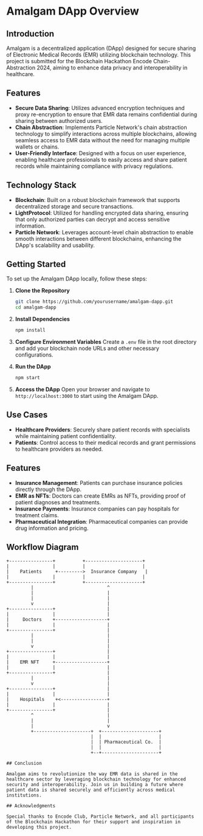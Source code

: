 # Amalgam DApp Overview

## Introduction

Amalgam is a decentralized application (DApp) designed for secure sharing of Electronic Medical Records (EMR) utilizing blockchain technology. This project is submitted for the Blockchain Hackathon Encode Chain-Abstraction 2024, aiming to enhance data privacy and interoperability in healthcare.

## Features

- **Secure Data Sharing**: Utilizes advanced encryption techniques and proxy re-encryption to ensure that EMR data remains confidential during sharing between authorized users.
- **Chain Abstraction**: Implements Particle Network's chain abstraction technology to simplify interactions across multiple blockchains, allowing seamless access to EMR data without the need for managing multiple wallets or chains.
- **User-Friendly Interface**: Designed with a focus on user experience, enabling healthcare professionals to easily access and share patient records while maintaining compliance with privacy regulations.

## Technology Stack

- **Blockchain**: Built on a robust blockchain framework that supports decentralized storage and secure transactions.
- **LightProtocol**: Utilized for handling encrypted data sharing, ensuring that only authorized parties can decrypt and access sensitive information.
- **Particle Network**: Leverages account-level chain abstraction to enable smooth interactions between different blockchains, enhancing the DApp's scalability and usability.

## Getting Started

To set up the Amalgam DApp locally, follow these steps:

1. **Clone the Repository**

   ```bash
   git clone https://github.com/yourusername/amalgam-dapp.git
   cd amalgam-dapp
   ```

2. **Install Dependencies**

   ```bash
   npm install
   ```

3. **Configure Environment Variables**
   Create a `.env` file in the root directory and add your blockchain node URLs and other necessary configurations.

4. **Run the DApp**

   ```bash
   npm start
   ```

5. **Access the DApp**
   Open your browser and navigate to `http://localhost:3000` to start using the Amalgam DApp.

## Use Cases

- **Healthcare Providers**: Securely share patient records with specialists while maintaining patient confidentiality.
- **Patients**: Control access to their medical records and grant permissions to healthcare providers as needed.

## Features

- **Insurance Management**: Patients can purchase insurance policies directly through the DApp.
- **EMR as NFTs**: Doctors can create EMRs as NFTs, providing proof of patient diagnoses and treatments.
- **Insurance Payments**: Insurance companies can pay hospitals for treatment claims.
- **Pharmaceutical Integration**: Pharmaceutical companies can provide drug information and pricing.

## Workflow Diagram

```plaintext
+----------------+          +---------------------+
|                |          |                     |
|    Patients     +--------->  Insurance Company   |
|                |          |                     |
+----------------+          +---------------------+
         |                           ^
         |                           |
         |                           |
         v                           |
+----------------+                   |
|                |                   |
|     Doctors    +-------------------+
|                |                   |
+----------------+                   |
         |                           |
         |                           |
         v                           |
+----------------+                   |
|                |                   |
|    EMR NFT     +-------------------+
|                |                   |
+----------------+                   |
         |                           |
         v                           |
+----------------+                   |
|                |                   |
|    Hospitals    +<-----------------+
|                |                   |
+----------------+                   |
         ^                           |
         |                           |
         |                           v
         +---------------------+  +---------------------+
                               |  |                     |
                               |  | Pharmaceutical Co.  |
                               |  |                     |
                               +--+---------------------+

## Conclusion

Amalgam aims to revolutionize the way EMR data is shared in the healthcare sector by leveraging blockchain technology for enhanced security and interoperability. Join us in building a future where patient data is shared securely and efficiently across medical institutions.

## Acknowledgments

Special thanks to Encode Club, Particle Network, and all participants of the Blockchain Hackathon for their support and inspiration in developing this project.

